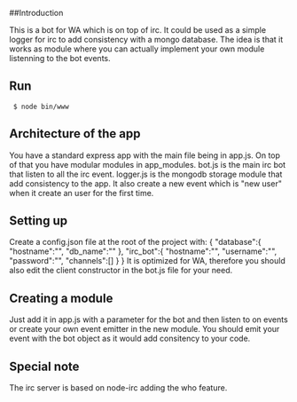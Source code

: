 
##Introduction

This is a bot for WA which is on top of irc. It could be used as a simple logger for irc to add consistency with a mongo database. The idea is that it works as module where you can actually implement your own module listenning to the bot events.


## Run
     $ node bin/www

## Architecture of the app

You have a standard express app with the main file being in app.js. On top of that you have modular modules in app_modules. bot.js is the main irc bot that listen to all the irc event. logger.js is the mongodb storage module that add consistency to the app. It also create a new event which is "new user" when it create an user for the first time.

## Setting up

Create a config.json file at the root of the project with:
{
  "database":{
    "hostname":"<your config>",
    "db_name":"<your config>"
  },
  "irc_bot":{
    "hostname":"<your config>",
    "username":"<your config>",
    "password":"<your config>",
    "channels":[<your config>]
  }
}
It is optimized for WA, therefore you should also edit the client constructor in the bot.js file for your need.

## Creating a module

Just add it in app.js with a parameter for the bot and then listen to on events or create your own event emitter in the new module. You should emit your event with the bot object as it would add consitency to your code.

## Special note

The irc server is based on node-irc adding the who feature.


